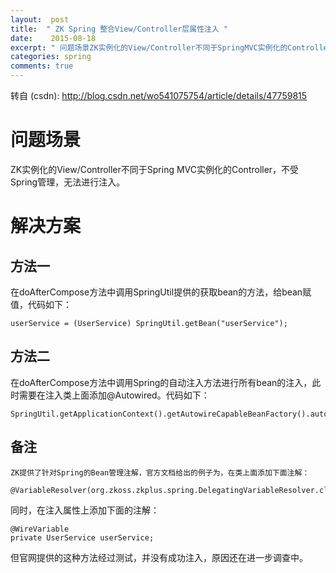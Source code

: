 ```yaml
---
layout:  post
title:  " ZK Spring 整合View/Controller层属性注入 "
date:    2015-08-18
excerpt: " 问题场景ZK实例化的View/Controller不同于SpringMVC实例化的Controller，不受Spring管理，无法进行注入。解决方案方法一在doAfterCompose方法中调用SpringUtil提供的获取bean的方法，给bean赋值，代码如下：userService=(UserService)SpringUtil.getBean(userService)... "
categories: spring 
comments: true
---
```

转自 (csdn): http://blog.csdn.net/wo541075754/article/details/47759815
<div class="markdown_views">
 <h1 id="问题场景">问题场景</h1> 
 <p>ZK实例化的View/Controller不同于Spring MVC实例化的Controller，不受Spring管理，无法进行注入。</p> 
 <h1 id="解决方案">解决方案</h1> 
 <h2 id="方法一">方法一</h2> 
 <p>在doAfterCompose方法中调用SpringUtil提供的获取bean的方法，给bean赋值，代码如下：</p> 
 <pre class="prettyprint"><code class=" hljs ini"><span class="hljs-setting">userService = <span class="hljs-value">(UserService) SpringUtil.getBean(<span class="hljs-string">"userService"</span>);</span></span></code></pre> 
 <h2 id="方法二">方法二</h2> 
 <p>在doAfterCompose方法中调用Spring的自动注入方法进行所有bean的注入，此时需要在注入类上面添加@Autowired。代码如下：</p> 
 <pre class="prettyprint"><code class=" hljs avrasm">SpringUtil<span class="hljs-preprocessor">.getApplicationContext</span>()<span class="hljs-preprocessor">.getAutowireCapableBeanFactory</span>()<span class="hljs-preprocessor">.autowireBean</span>(this)<span class="hljs-comment">;</span></code></pre> 
 <h2 id="备注">备注</h2> 
 <pre><code>ZK提供了针对Spring的Bean管理注解，官方文档给出的例子为，在类上面添加下面注解：
</code></pre> 
 <pre class="prettyprint"><code class=" hljs avrasm">@VariableResolver(org<span class="hljs-preprocessor">.zkoss</span><span class="hljs-preprocessor">.zkplus</span><span class="hljs-preprocessor">.spring</span><span class="hljs-preprocessor">.DelegatingVariableResolver</span><span class="hljs-preprocessor">.class</span>)</code></pre> 
 <p>同时，在注入属性上添加下面的注解：</p> 
 <pre class="prettyprint"><code class=" hljs java"><span class="hljs-annotation">@WireVariable</span>
<span class="hljs-keyword">private</span> UserService userService;</code></pre> 
 <p>但官网提供的这种方法经过测试，并没有成功注入，原因还在进一步调查中。</p>
</div>